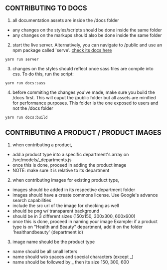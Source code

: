 
## CONTRIBUTING TO DOCS
1. all documentation assets are inside the /docs folder
- any changes on the styles/scripts should be done inside the same folder
- any changes on the markups should also be done inside the same folder

2. start the live server. Alternatively, you can navigate to /public and use an npm package called 'serve'. [check its docs here](https://www.npmjs.com/package/serve)
```
yarn run server
```

3. changes on the styles should reflect once sass files are compile into css. To do this, run the script:
```
yarn run docs:sass
```

4. before commiting the changes you've made, make sure you build the /docs first. This will ouput the /public folder but all assets are minified for performance purposes. This folder is the one exposed to users and not the /docs folder
```
yarn run docs:build
```


## CONTRIBUTING A PRODUCT / PRODUCT IMAGES

1. when contributing a product, 
- add a product type into a specific department's array on /src/models/_departments.js
- once this is done, proceed in adding the product image
- NOTE: make sure it is relative to its department
    

2. when contributing images for existing product type,
- images should be added in its respective department folder
- images should have a create commons license. Use Google's advance search capabilities
- include the src url of the image for checking as well
- should be png w/ transparent background
- should be in 3 different sizes (150x150, 300x300, 600x600)
- once this is done, proceed in naming your image
Example: 
    if a product type is on "Health and Beauty" department,
    add it on the folder 'healthandbeauty' (department id)

3. image name should be the product type 
- name should be all small letters 
- name should w/o spaces and special characters (except _)
- name should be followed by _ then its size 150, 300, 600
